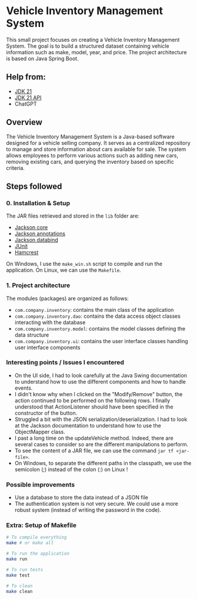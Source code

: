 # Vehicle Inventory Management System

This small project focuses on creating a Vehicle Inventory Management System. The goal is to build a structured dataset containing vehicle information such as make, model, year, and price. The project architecture is based on Java Spring Boot.

## Help from:

- [JDK 21](https://docs.oracle.com/en/java/javase/21/)
- [JDK 21 API](https://docs.oracle.com/en/java/javase/21/docs/api/index.html)
- ChatGPT

## Overview

The Vehicle Inventory Management System is a Java-based software designed for a vehicle selling company. It serves as a centralized repository to manage and store information about cars available for sale. The system allows employees to perform various actions such as adding new cars, removing existing cars, and querying the inventory based on specific criteria.

## Steps followed

### 0. Installation & Setup

The JAR files retrieved and stored in the `lib` folder are:

- [Jackson core](https://repo1.maven.org/maven2/com/fasterxml/jackson/core/jackson-core/2.14.0/jackson-core-2.14.0.jar)
- [Jackson annotations](https://repo1.maven.org/maven2/com/fasterxml/jackson/core/jackson-annotations/2.14.0/jackson-annotations-2.14.0.jar)
- [Jackson databind](https://repo1.maven.org/maven2/com/fasterxml/jackson/core/jackson-databind/2.14.0/jackson-databind-2.14.0.jar)
- [JUnit](https://repo1.maven.org/maven2/junit/junit/4.13.2/junit-4.13.2.jar)
- [Hamcrest](https://repo1.maven.org/maven2/org/hamcrest/hamcrest-core/1.3/hamcrest-core-1.3.jar)

On Windows, I use the `make_win.sh` script to compile and run the application. On Linux, we can use the `Makefile`.

### 1. Project architecture

The modules (packages) are organized as follows:

- `com.company.inventory`: contains the main class of the application
- `com.company.inventory.dao`: contains the data access object classes interacting with the database
- `com.company.inventory.model`: contains the model classes defining the data structure
- `com.company.inventory.ui`: contains the user interface classes handling user interface components

### Interesting points / Issues I encountered

- On the UI side, I had to look carefully at the Java Swing documentation to understand how to use the different components and how to handle events.
- I didn't know why when I clicked on the "Modify/Remove" button, the action continued to be performed on the following rows. I finally understood that ActionListener should have been specified in the constructor of the button.
- Struggled a bit with the JSON serialization/deserialization. I had to look at the Jackson documentation to understand how to use the ObjectMapper class.
- I past a long time on the updateVehicle method. Indeed, there are several cases to consider so are the different manipulations to perform.
- To see the content of a JAR file, we can use the command `jar tf <jar-file>`.
- On Windows, to separate the different paths in the classpath, we use the semicolon (;) instead of the colon (:) on Linux !

### Possible improvements

- Use a database to store the data instead of a JSON file
- The authentication system is not very secure. We could use a more robust system (instead of writing the password in the code).

### Extra: Setup of Makefile

```bash
# To compile everything
make # or make all

# To run the application
make run

# To run tests
make test

# To clean
make clean
```
